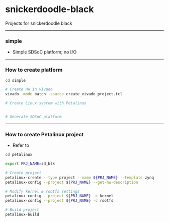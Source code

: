 # snickerdoodle-black
Projects for snickerdoodle black

***
### simple

- Simple SDSoC platform; no I/O


***
### How to create platform

```bash
cd simple

# Create HW in Vivado
vivado -mode batch -source create_vivado_project.tcl

# Create Linux system with Petalinux


# Generate SDSoC platform


```


***
### How to create Petalinux project

- Refer to 

```bash
cd petalinux

export PRJ_NAME=sd_blk

# Create project
petalinux-create --type project --name ${PRJ_NAME} --template zynq
petalinux-config --project ${PRJ_NAME} --get-hw-description

# Modify kernel & rootfs settings
petalinux-config --project ${PRJ_NAME} -c kernel
petalinux-config --project ${PRJ_NAME} -c rootfs

# Build project
petalinux-build
```